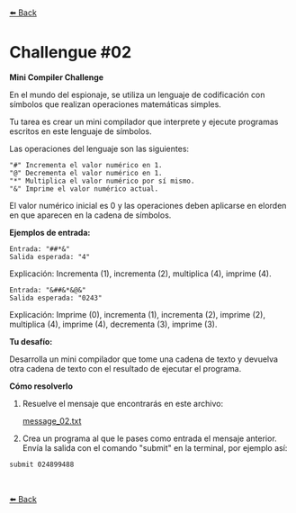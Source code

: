 [⬅️ Back](../)

# Challengue #02


**Mini Compiler Challenge**

En el mundo del espionaje, se utiliza un lenguaje de codificación con símbolos que realizan operaciones matemáticas simples.

Tu tarea es crear un mini compilador que interprete y ejecute programas escritos en este lenguaje de símbolos.

Las operaciones del lenguaje son las siguientes:

```
"#" Incrementa el valor numérico en 1.
"@" Decrementa el valor numérico en 1.
"*" Multiplica el valor numérico por sí mismo.
"&" Imprime el valor numérico actual.
```

El valor numérico inicial es 0 y las operaciones deben aplicarse en elorden en que aparecen en la cadena de símbolos.

**Ejemplos de entrada:**
```
Entrada: "##*&" 
Salida esperada: "4" 
```

Explicación: Incrementa (1), incrementa (2), multiplica (4), imprime (4).

```
Entrada: "&##&*&@&"
Salida esperada: "0243"
```
Explicación: Imprime (0), incrementa (1), incrementa (2), imprime (2), multiplica (4), imprime (4), decrementa (3), imprime (3).

**Tu desafío:** 

Desarrolla un mini compilador que tome una cadena de texto y devuelva otra cadena de texto con el resultado de ejecutar el programa.

**Cómo resolverlo** 

 1. Resuelve el mensaje que encontrarás en este archivo: 

	[message_02.txt](./message_02.txt)

 2. Crea un programa al que le pases como entrada el mensaje anterior. Envía la salida con el comando "submit" en la terminal, por ejemplo así:
 ```
submit 024899488
 ```

<br>
   
[⬅️ Back](../../)
